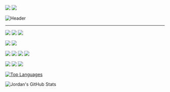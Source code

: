 [![](https://img.shields.io/badge/-LinkedIn-informational?style=flat&logo=linkedin&logoColor=black&color=ffffff)](https://www.linkedin.com/in/darlodev/)
![](https://img.shields.io/badge/-YouTube-informational?style=flat&logo=youtube&logoColor=black&color=ffffff)

![Header](https://raw.githubusercontent.com/darlodev/darlodev/master/github-banner.png "Header")

---
![](https://img.shields.io/badge/-Mac-informational?style=flat&logo=apple&color=1d252c)
![](https://img.shields.io/badge/-Linux-informational?style=flat&logo=linux&color=1d252c)
![](https://img.shields.io/badge/-Vim-informational?style=flat&logo=vim&color=1d252c)

![](https://img.shields.io/badge/-Python-informational?style=flat&logo=python&color=1d252c)
![](https://img.shields.io/badge/-JavaScript-informational?style=flat&logo=javascript&color=1d252c)

![](https://img.shields.io/badge/-Bootstrap-informational?style=flat&logo=bootstrap&color=1d252c)
![](https://img.shields.io/badge/-Node-informational?style=flat&logo=node.js&color=1d252c)
![](https://img.shields.io/badge/-Flask-informational?style=flat&logo=flask&color=1d252c)
![](https://img.shields.io/badge/-django-informational?style=flat&logo=django&color=1d252c)

![](https://img.shields.io/badge/-Docker-informational?style=flat&logo=docker&color=1d252c)
![](https://img.shields.io/badge/-PostgreSQL-informational?style=flat&logo=postgresql&color=1d252c)
![](https://img.shields.io/badge/-Raspberry_Pi-informational?style=flat&logo=raspberrypi&color=1d252c)


[![Top Languages](https://github-readme-stats.vercel.app/api/top-langs/?username=darlodev&theme=city_lights&layout=compact&hide=html,css&langs_count=5)](https://github.com/darlodev/github-readme-stats)

![Jordan's GitHub Stats](https://github-readme-stats.vercel.app/api?username=darlodev&theme=city_lights&show_icons=true)
